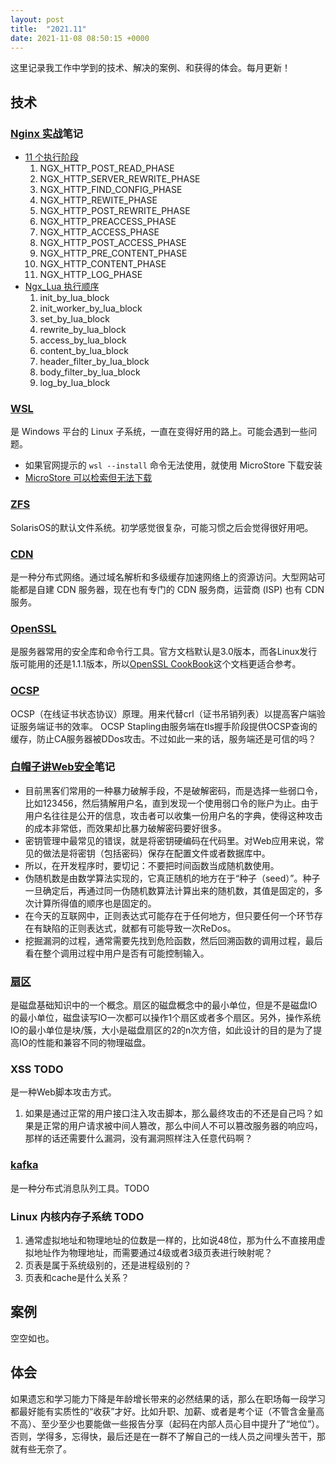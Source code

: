 ```yaml
---
layout: post
title:  "2021.11"
date: 2021-11-08 08:50:15 +0000   
---
```


这里记录我工作中学到的技术、解决的案例、和获得的体会。每月更新！


技术
----

### [Nginx 实战]()笔记

* [11 个执行阶段](https://www.jianshu.com/p/13747f7c0739)
  1. NGX_HTTP_POST_READ_PHASE
  2. NGX_HTTP_SERVER_REWRITE_PHASE
  3. NGX_HTTP_FIND_CONFIG_PHASE
  4. NGX_HTTP_REWITE_PHASE
  5. NGX_HTTP_POST_REWRITE_PHASE
  6. NGX_HTTP_PREACCESS_PHASE
  7. NGX_HTTP_ACCESS_PHASE
  8. NGX_HTTP_POST_ACCESS_PHASE
  9. NGX_HTTP_PRE_CONTENT_PHASE
  10. NGX_HTTP_CONTENT_PHASE
  11. NGX_HTTP_LOG_PHASE
* [Ngx_Lua 执行顺序](https://blog.51cto.com/xikder/2331649)
  1. init_by_lua_block
  2. init_worker_by_lua_block
  3. set_by_lua_block
  4. rewrite_by_lua_block
  5. access_by_lua_block
  6. content_by_lua_block
  7. header_filter_by_lua_block
  8. body_filter_by_lua_block
  9. log_by_lua_block

### [WSL](https://docs.microsoft.com/zh-cn/windows/wsl/install)

是 Windows 平台的 Linux 子系统，一直在变得好用的路上。可能会遇到一些问题。

* 如果官网提示的 `wsl --install` 命令无法使用，就使用 MicroStore 下载安装
* [MicroStore 可以检索但无法下载](https://jingyan.baidu.com/article/375c8e1976b10f64f3a22963.html)

### [ZFS](http://blog.sina.com.cn/s/blog_6d0a8b110100n0fz.html)

SolarisOS的默认文件系统。初学感觉很复杂，可能习惯之后会觉得很好用吧。

### [CDN](https://www.zhihu.com/question/36514327?rf=37353035)

是一种分布式网络。通过域名解析和多级缓存加速网络上的资源访问。大型网站可能都是自建 CDN 服务器，现在也有专门的 CDN 服务商，运营商 (ISP) 也有 CDN 服务。

### [OpenSSL](https://www.openssl.org/)

是服务器常用的安全库和命令行工具。官方文档默认是3.0版本，而各Linux发行版可能用的还是1.1.1版本，所以[OpenSSL CookBook](https://www.feistyduck.com/books/openssl-cookbook/)这个文档更适合参考。

### [OCSP](https://www.acdiao.com/index.php/archives/112/)

OCSP（在线证书状态协议）原理。用来代替crl（证书吊销列表）以提高客户端验证服务端证书的效率。
OCSP Stapling由服务端在tls握手阶段提供OCSP查询的缓存，防止CA服务器被DDos攻击。不过如此一来的话，服务端还是可信的吗？

### [白帽子讲Web安全]()笔记

* 目前黑客们常用的一种暴力破解手段，不是破解密码，而是选择一些弱口令，比如123456，然后猜解用户名，直到发现一个使用弱口令的账户为止。由于用户名往往是公开的信息，攻击者可以收集一份用户名的字典，使得这种攻击的成本非常低，而效果却比暴力破解密码要好很多。
* 密钥管理中最常见的错误，就是将密钥硬编码在代码里。对Web应用来说，常见的做法是将密钥（包括密码）保存在配置文件或者数据库中。
* 所以，在开发程序时，要切记：不要把时间函数当成随机数使用。
* 伪随机数是由数学算法实现的，它真正随机的地方在于“种子（seed）”。种子一旦确定后，再通过同一伪随机数算法计算出来的随机数，其值是固定的，多次计算所得值的顺序也是固定的。
* 在今天的互联网中，正则表达式可能存在于任何地方，但只要任何一个环节存在有缺陷的正则表达式，就都有可能导致一次ReDos。
* 挖掘漏洞的过程，通常需要先找到危险函数，然后回溯函数的调用过程，最后看在整个调用过程中用户是否有可能控制输入。

### [扇区](https://www.cnblogs.com/kerrycode/p/12701772.html)

是磁盘基础知识中的一个概念。扇区的磁盘概念中的最小单位，但是不是磁盘IO的最小单位，磁盘读写IO一次都可以操作1个扇区或者多个扇区。另外，操作系统IO的最小单位是块/簇，大小是磁盘扇区的2的n次方倍，如此设计的目的是为了提高IO的性能和兼容不同的物理磁盘。

### XSS TODO

是一种Web脚本攻击方式。

1. 如果是通过正常的用户接口注入攻击脚本，那么最终攻击的不还是自己吗？如果是正常的用户请求被中间人篡改，那么中间人不可以篡改服务器的响应吗，那样的话还需要什么漏洞，没有漏洞照样注入任意代码啊？

### [kafka](https://blog.csdn.net/weixin_45366499/article/details/106943229) 

是一种分布式消息队列工具。TODO

### Linux 内核内存子系统 TODO

1. 通常虚拟地址和物理地址的位数是一样的，比如说48位，那为什么不直接用虚拟地址作为物理地址，而需要通过4级或者3级页表进行映射呢？
2. 页表是属于系统级别的，还是进程级别的？
3. 页表和cache是什么关系？


案例
----

空空如也。


体会
----

如果遗忘和学习能力下降是年龄增长带来的必然结果的话，那么在职场每一段学习都最好能有实质性的“收获”才好。比如升职、加薪、或者是考个证（不管含金量高不高）、至少至少也要能做一些报告分享（起码在内部人员心目中提升了“地位”）。否则，学得多，忘得快，最后还是在一群不了解自己的一线人员之间埋头苦干，那就有些无奈了。